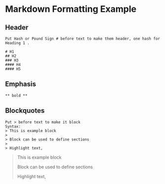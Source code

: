 # Markdown Formatting Example

## Header

```
Put Hash or Pound Sign # before text to make them header, one hash for Heading 1 .

# H1
## H2
### H3
#### H4
#### H5
```

## Emphasis

```
** bold **

```

## Blockquotes
```
Put > before text to make it block
Syntax:
> This is example block
>
> Block can be used to define sections
>
> Highlight text,

```

> This is example block
>
> Block can be used to define sections
>
> Highlight text,
